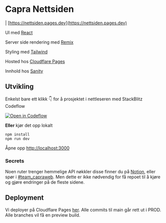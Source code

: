 # Capra Nettsiden

| [https://nettsiden.pages.dev](https://nettsiden.pages.dev)

UI med [React](https://reactjs.org/)

Server side rendering med [Remix](https://remix.run/)

Styling med [Tailwind](https://tailwindcss.com/)

Hosted hos [Cloudflare Pages](https://pages.cloudflare.com/)

Innhold hos [Sanity](https://www.sanity.io/)

## Utvikling

Enkelst bare ett klikk 👇 for å prosjektet i nettleseren med StackBlitz Codeflow

[![Open in Codeflow](https://developer.stackblitz.com/img/open_in_codeflow.svg)](https:///pr.new/capraconsulting/nettsiden)

**Eller** kjør det opp lokalt

```
npm install
npm run dev
```

Åpne opp [http://localhost:3000](http://localhost:3000)

### Secrets

Noen ruter trenger hemmelige API nøkkler disse finner du på [Notion](https://www.notion.so/capra/Tokens-og-s-nn-9f9b4683fefc4a0886967739754109f8), eller spør i [#team_capraweb](https://capra.slack.com/archives/C01A1QLRKJM). Men dette er ikke nødvendig for få repoet til å kjøre og gjøre endringer på de fleste sidene.

## Deployment

Vi deployer på Cloudflare Pages [her](https://dash.cloudflare.com/1df81eff3a3cb0e9662170a4b25ad52b/pages/view/nettsiden). Alle commits til main går rett ut i PROD. Alle branches vil få en preview build.
